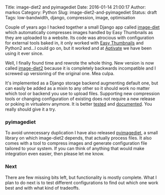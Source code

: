 Title: image-diet2 and pyimagediet
Date: 2016-01-14 21:00:17
Author: markos
Category: Python
Slug: image-diet2-and-pyimagediet
Status: draft
Tags: low-bandwidth, django, compression, image, optimisation

Couple of years ago I hacked together a small Django app called [image-diet](http://) which automatically compresses images handled by Easy Thumbnails as they are uploaded to a website. Its code was atrocious with configuration for external tools baked in, it only worked with [Easy Thumbnails](https://github.com/SmileyChris/easy-thumbnails) and Python2 and...I could go on, but it worked and at [Aptivate](http://aptivate.org) we have been using it ever since.

Well, I finally found time and rewrote the whole thing. New version is now called [image-diet2](https://pypi.python.org/pypi/image-diet2) because it is completely backwards incompatible and I screwed up versioning of the original one. Mea culpa.

It's implemented as a Django storage backend augmenting default one, but can easily be added as a mixin to any other so it should work no matter which tool or backend you use to upload files. Supporting new compression tools or changing configuration of existing does not require a new release or poking in virtualenv anymore. It is better [tested](https://travis-ci.org/samastur/image-diet2) and [documented](http://image-diet2.readthedocs.org/). You really should give it a try.

### pyimagediet

To avoid unnecessary duplication I have also released [pyimagediet](https://pypi.python.org/pypi/pyimagediet), a small library on which image-diet2 depends, that actually process files. It also comes with a tool to compress images and generate configuration file tailored to your system. If you can think of anything that would make integration even easier, then please let me know.

### Next

There are few missing bits left, but functionality is mostly complete. What I plan to do next is to test different configurations to find out which one work best and with what kind of tradeoffs. 